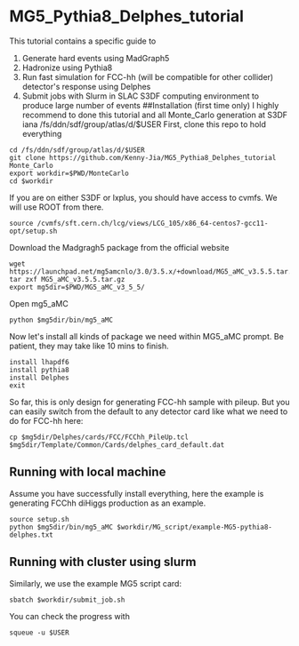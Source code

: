 # MG5_Pythia8_Delphes_tutorial
This tutorial contains a specific guide to
1) Generate hard events using MadGraph5
2) Hadronize using Pythia8
3) Run fast simulation for FCC-hh (will be compatible for other collider) detector's response using Delphes
4) Submit jobs with Slurm in SLAC S3DF computing environment to produce large number of events
##Installation (first time only)
I highly recommend to done this tutorial and all Monte\_Carlo generation at S3DF iana /fs/ddn/sdf/group/atlas/d/$USER
First, clone this repo to hold everything
```
cd /fs/ddn/sdf/group/atlas/d/$USER
git clone https://github.com/Kenny-Jia/MG5_Pythia8_Delphes_tutorial Monte_Carlo
export workdir=$PWD/MonteCarlo
cd $workdir
```
If you are on either S3DF or lxplus, you should have access to cvmfs. We will use ROOT from there.
```
source /cvmfs/sft.cern.ch/lcg/views/LCG_105/x86_64-centos7-gcc11-opt/setup.sh

```
Download the Madgragh5 package from the official website
```
wget https://launchpad.net/mg5amcnlo/3.0/3.5.x/+download/MG5_aMC_v3.5.5.tar.gz
tar zxf MG5_aMC_v3.5.5.tar.gz 
export mg5dir=$PWD/MG5_aMC_v3_5_5/
```
Open mg5\_aMC
```
python $mg5dir/bin/mg5_aMC
```
Now let's install all kinds of package we need within MG5\_aMC prompt. Be patient, they may take like 10 mins to finish.
```
install lhapdf6
install pythia8
install Delphes
exit
```
So far, this is only design for generating FCC-hh sample with pileup. But you can easily switch from the default to any detector card like what we need to do for FCC-hh here:
```
cp $mg5dir/Delphes/cards/FCC/FCChh_PileUp.tcl $mg5dir/Template/Common/Cards/delphes_card_default.dat
```
## Running with local machine
Assume you have successfully install everything, here the example is generating FCChh diHiggs production as an example. 
```
source setup.sh
python $mg5dir/bin/mg5_aMC $workdir/MG_script/example-MG5-pythia8-delphes.txt 

```
## Running with cluster using slurm
Similarly, we use the example MG5 script card:
```
sbatch $workdir/submit_job.sh
```
You can check the progress with 
```
squeue -u $USER
```


